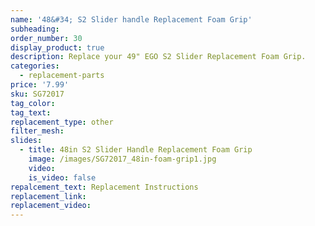 ```yaml
---
name: '48&#34; S2 Slider handle Replacement Foam Grip'
subheading:
order_number: 30
display_product: true
description: Replace your 49" EGO S2 Slider Replacement Foam Grip.
categories:
  - replacement-parts
price: '7.99'
sku: SG72017
tag_color:
tag_text:
replacement_type: other
filter_mesh:
slides:
  - title: 48in S2 Slider Handle Replacement Foam Grip
    image: /images/SG72017_48in-foam-grip1.jpg
    video:
    is_video: false
repalcement_text: Replacement Instructions
replacement_link:
replacement_video:
---
```

